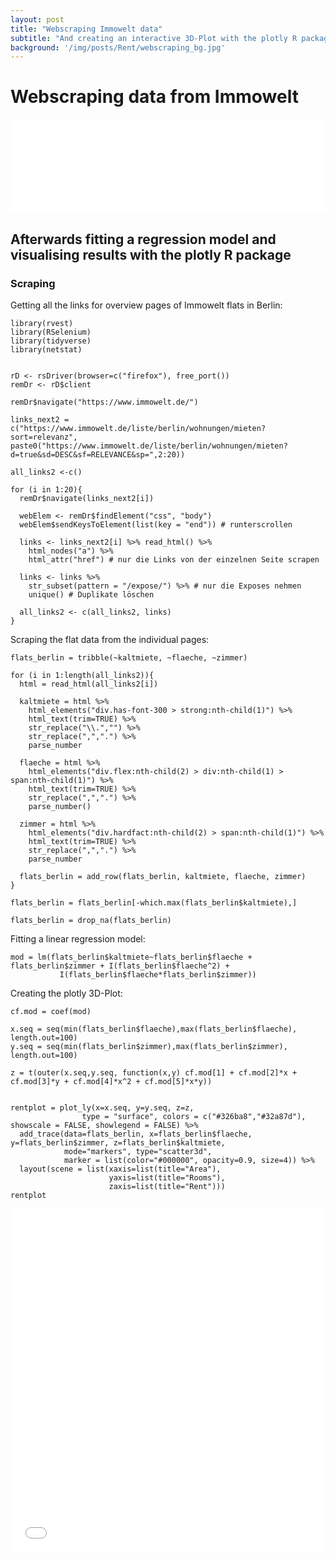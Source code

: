 ```yaml
---
layout: post
title: "Webscraping Immowelt data"
subtitle: "And creating an interactive 3D-Plot with the plotly R package"
background: '/img/posts/Rent/webscraping_bg.jpg'
---
```

# Webscraping data from Immowelt

<iframe src="img/posts/Rent/Immowelt.jpg" width="100%" frameBorder="0"></iframe>

## Afterwards fitting a regression model and visualising results with the plotly R package

### Scraping

Getting all the links for overview pages of Immowelt flats in Berlin:

```{r}
library(rvest)
library(RSelenium)
library(tidyverse)
library(netstat)


rD <- rsDriver(browser=c("firefox"), free_port())
remDr <- rD$client

remDr$navigate("https://www.immowelt.de/")

links_next2 = c("https://www.immowelt.de/liste/berlin/wohnungen/mieten?sort=relevanz", paste0("https://www.immowelt.de/liste/berlin/wohnungen/mieten?d=true&sd=DESC&sf=RELEVANCE&sp=",2:20))

all_links2 <-c()

for (i in 1:20){
  remDr$navigate(links_next2[i])
  
  webElem <- remDr$findElement("css", "body")
  webElem$sendKeysToElement(list(key = "end")) # runterscrollen
  
  links <- links_next2[i] %>% read_html() %>%
    html_nodes("a") %>%
    html_attr("href") # nur die Links von der einzelnen Seite scrapen
  
  links <- links %>%
    str_subset(pattern = "/expose/") %>% # nur die Exposes nehmen
    unique() # Duplikate löschen
  
  all_links2 <- c(all_links2, links)
}

```

Scraping the flat data from the individual pages:

```{r}
flats_berlin = tribble(~kaltmiete, ~flaeche, ~zimmer)

for (i in 1:length(all_links2)){
  html = read_html(all_links2[i])
  
  kaltmiete = html %>% 
    html_elements("div.has-font-300 > strong:nth-child(1)") %>% 
    html_text(trim=TRUE) %>% 
    str_replace("\\.","") %>% 
    str_replace(",",".") %>% 
    parse_number
  
  flaeche = html %>% 
    html_elements("div.flex:nth-child(2) > div:nth-child(1) > span:nth-child(1)") %>% 
    html_text(trim=TRUE) %>%
    str_replace(",",".") %>% 
    parse_number()
  
  zimmer = html %>% 
    html_elements("div.hardfact:nth-child(2) > span:nth-child(1)") %>% 
    html_text(trim=TRUE) %>%
    str_replace(",",".") %>% 
    parse_number
  
  flats_berlin = add_row(flats_berlin, kaltmiete, flaeche, zimmer)
}
```

```{r}
flats_berlin = flats_berlin[-which.max(flats_berlin$kaltmiete),]

flats_berlin = drop_na(flats_berlin)
```

Fitting a linear regression model:
```{r}
mod = lm(flats_berlin$kaltmiete~flats_berlin$flaeche + flats_berlin$zimmer + I(flats_berlin$flaeche^2) +
           I(flats_berlin$flaeche*flats_berlin$zimmer))
```

Creating the plotly 3D-Plot:
```{r}
cf.mod = coef(mod)

x.seq = seq(min(flats_berlin$flaeche),max(flats_berlin$flaeche), length.out=100)
y.seq = seq(min(flats_berlin$zimmer),max(flats_berlin$zimmer), length.out=100)

z = t(outer(x.seq,y.seq, function(x,y) cf.mod[1] + cf.mod[2]*x + cf.mod[3]*y + cf.mod[4]*x^2 + cf.mod[5]*x*y))


rentplot = plot_ly(x=x.seq, y=y.seq, z=z,
                type = "surface", colors = c("#326ba8","#32a87d"), showscale = FALSE, showlegend = FALSE) %>% 
  add_trace(data=flats_berlin, x=flats_berlin$flaeche, y=flats_berlin$zimmer, z=flats_berlin$kaltmiete, 
            mode="markers", type="scatter3d",
            marker = list(color="#000000", opacity=0.9, size=4)) %>% 
  layout(scene = list(xaxis=list(title="Area"),
                      yaxis=list(title="Rooms"),
                      zaxis=list(title="Rent")))
rentplot
```
<iframe src="/img/posts/Rent/Rentplot1.html" height="550px" width="100%" frameBorder="0"></iframe>

